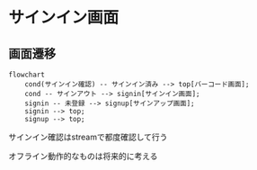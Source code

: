 # サインイン画面

## 画面遷移

```mermaid
flowchart
    cond(サインイン確認) -- サインイン済み --> top[バーコード画面];
    cond -- サインアウト --> signin[サインイン画面];
    signin -- 未登録 --> signup[サインアップ画面];
    signin --> top;
    signup --> top;
```

サインイン確認はstreamで都度確認して行う

オフライン動作的なものは将来的に考える
